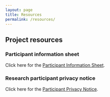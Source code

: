 ```yaml
---
layout: page
title: Resources
permalink: /resources/
---
```

## Project resources
### Participant information sheet
<p> Click here for the <a href="/files/2.2-ECLIPS_PIS_v1.0.pdf">Participant Information Sheet</a>.</p>

### Research participant privacy notice
<p> Click here for the <a href="/files/2.3-2019ResearchParticipantPrivacyNoticev1.0.pdf">Participant Privacy Notice</a>.</p>

